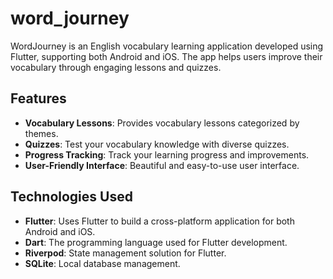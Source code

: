# word_journey

WordJourney is an English vocabulary learning application developed using Flutter, supporting both Android and iOS. The app helps users improve their vocabulary through engaging lessons and quizzes.

## Features

- **Vocabulary Lessons**: Provides vocabulary lessons categorized by themes.
- **Quizzes**: Test your vocabulary knowledge with diverse quizzes.
- **Progress Tracking**: Track your learning progress and improvements.
- **User-Friendly Interface**: Beautiful and easy-to-use user interface.

## Technologies Used

- **Flutter**: Uses Flutter to build a cross-platform application for both Android and iOS.
- **Dart**: The programming language used for Flutter development.
- **Riverpod**: State management solution for Flutter.
- **SQLite**: Local database management.